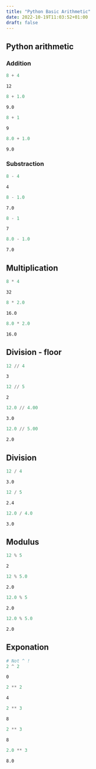 ```yaml
---
title: "Python Basic Arithmetic"
date: 2022-10-19T11:03:52+01:00
draft: false
---
```


## Python arithmetic

### Addition


```python
8 + 4
```




    12




```python
8 + 1.0
```




    9.0




```python
8 + 1
```




    9




```python
8.0 + 1.0
```




    9.0



### Substraction


```python
8 - 4
```




    4




```python
8 - 1.0
```




    7.0




```python
8 - 1
```




    7




```python
8.0 - 1.0
```




    7.0



## Multiplication


```python
8 * 4
```




    32




```python
8 * 2.0
```




    16.0




```python
8.0 * 2.0
```




    16.0



## Division - floor


```python
12 // 4
```




    3




```python
12 // 5
```




    2




```python
12.0 // 4.00
```




    3.0




```python
12.0 // 5.00
```




    2.0



## Division


```python
12 / 4
```




    3.0




```python
12 / 5
```




    2.4




```python
12.0 / 4.0
```




    3.0



## Modulus


```python
12 % 5
```




    2




```python
12 % 5.0
```




    2.0




```python
12.0 % 5
```




    2.0




```python
12.0 % 5.0
```




    2.0



## Exponation


```python
# Not ^ !
2 ^ 2
```




    0




```python
2 ** 2
```




    4




```python
2 ** 3
```




    8




```python
2 ** 3
```




    8




```python
2.0 ** 3
```




    8.0


